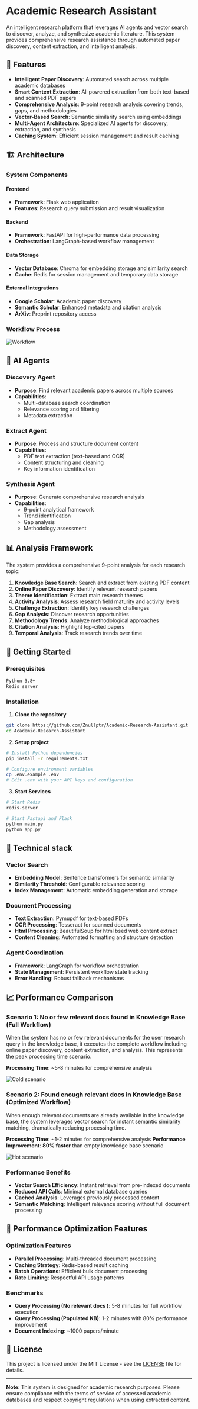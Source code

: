# Academic Research Assistant

An intelligent research platform that leverages AI agents and vector search to discover, analyze, and synthesize academic literature. This system provides comprehensive research assistance through automated paper discovery, content extraction, and intelligent analysis.

## 🌟 Features

- **Intelligent Paper Discovery**: Automated search across multiple academic databases
- **Smart Content Extraction**: AI-powered extraction from both text-based and scanned PDF papers
- **Comprehensive Analysis**: 9-point research analysis covering trends, gaps, and methodologies
- **Vector-Based Search**: Semantic similarity search using embeddings
- **Multi-Agent Architecture**: Specialized AI agents for discovery, extraction, and synthesis
- **Caching System**: Efficient session management and result caching

## 🏗️ Architecture

### System Components

#### Frontend
- **Framework**: Flask web application
- **Features**: Research query submission and result visualization

#### Backend 
- **Framework**: FastAPI for high-performance data processing
- **Orchestration**: LangGraph-based workflow management

#### Data Storage
- **Vector Database**: Chroma for embedding storage and similarity search
- **Cache**: Redis for session management and temporary data storage

#### External Integrations
- **Google Scholar**: Academic paper discovery
- **Semantic Scholar**: Enhanced metadata and citation analysis
- **ArXiv**: Preprint repository access

### Workflow Process
![Workflow](images/workflow.png)

## 🤖 AI Agents

### Discovery Agent
- **Purpose**: Find relevant academic papers across multiple sources
- **Capabilities**: 
  - Multi-database search coordination
  - Relevance scoring and filtering
  - Metadata extraction

### Extract Agent
- **Purpose**: Process and structure document content
- **Capabilities**:
  - PDF text extraction (text-based and OCR)
  - Content structuring and cleaning
  - Key information identification

### Synthesis Agent
- **Purpose**: Generate comprehensive research analysis
- **Capabilities**:
  - 9-point analytical framework
  - Trend identification
  - Gap analysis
  - Methodology assessment

## 📊 Analysis Framework

The system provides a comprehensive 9-point analysis for each research topic:

1. **Knowledge Base Search**: Search and extract from existing PDF content
2. **Online Paper Discovery**: Identify relevant research papers
3. **Theme Identification**: Extract main research themes
4. **Activity Analysis**: Assess research field maturity and activity levels
5. **Challenge Extraction**: Identify key research challenges
6. **Gap Analysis**: Discover research opportunities
7. **Methodology Trends**: Analyze methodological approaches
8. **Citation Analysis**: Highlight top-cited papers
9. **Temporal Analysis**: Track research trends over time

## 🚀 Getting Started

### Prerequisites

```bash
Python 3.8+
Redis server
```

### Installation

1. **Clone the repository**
```bash
git clone https://github.com/Znullptr/Academic-Research-Assistant.git
cd Academic-Research-Assistant
```

2. **Setup project**
```bash
# Install Python dependencies
pip install -r requirements.txt

# Configure environment variables
cp .env.example .env
# Edit .env with your API keys and configuration
```

3. **Start Services**
```bash
# Start Redis
redis-server

# Start Fastapi and Flask
python main.py
python app.py
```

## 🔧 Technical stack

### Vector Search
- **Embedding Model**: Sentence transformers for semantic similarity
- **Similarity Threshold**: Configurable relevance scoring
- **Index Management**: Automatic embedding generation and storage

### Document Processing
- **Text Extraction**: Pymupdf for text-based PDFs
- **OCR Processing**: Tesseract for scanned documents
- **Html Processing**: BeautifulSoup for html bsed web content extract
- **Content Cleaning**: Automated formatting and structure detection

### Agent Coordination
- **Framework**: LangGraph for workflow orchestration
- **State Management**: Persistent workflow state tracking
- **Error Handling**: Robust fallback mechanisms

## 📈 Performance Comparison

### Scenario 1: No or few relevant docs found in Knowledge Base (Full Workflow)
When the system has no or few relevant documents for the user research query in the knowledge base, it executes the complete workflow including online paper discovery, content extraction, and analysis. This represents the peak processing time scenario.

**Processing Time**: ~5-8 minutes for comprehensive analysis

![Cold scenario](images/research_demo1.gif)

### Scenario 2: Found enough relevant docs in Knowledge Base (Optimized Workflow)
When enough relevant documents are already available in the knowledge base, the system leverages vector search for instant semantic similarity matching, dramatically reducing processing time.

**Processing Time**: ~1-2 minutes for comprehensive analysis
**Performance Improvement**: **80% faster** than empty knowledge base scenario

![Hot scenario](images/researchdemo2.gif)

### Performance Benefits
- **Vector Search Efficiency**: Instant retrieval from pre-indexed documents
- **Reduced API Calls**: Minimal external database queries
- **Cached Analysis**: Leverages previously processed content
- **Semantic Matching**: Intelligent relevance scoring without full document processing

## 🔧 Performance Optimization Features

### Optimization Features
- **Parallel Processing**: Multi-threaded document processing
- **Caching Strategy**: Redis-based result caching
- **Batch Operations**: Efficient bulk document processing
- **Rate Limiting**: Respectful API usage patterns

### Benchmarks
- **Query Processing (No relevant docs )**: 5-8 minutes for full workflow execution
- **Query Processing (Populated KB)**: 1-2 minutes with 80% performance improvement
- **Document Indexing**: ~1000 papers/minute

## 📝 License

This project is licensed under the MIT License - see the [LICENSE](LICENSE) file for details.

---

**Note**: This system is designed for academic research purposes. Please ensure compliance with the terms of service of accessed academic databases and respect copyright regulations when using extracted content.
